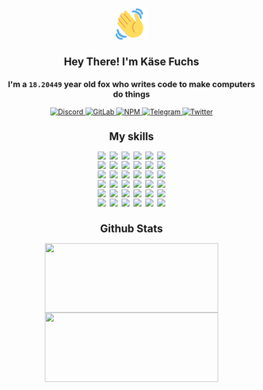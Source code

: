 <div><p align=center><img src=./resources/images/wave.gif width=64px height=64px></p><h2 align=center>Hey There! I'm Käse Fuchs</h2><h3 align=center>I'm a <code>18.20449</code> year old fox who writes code to make computers do things</h3><p align=center><a href=https://discord.com/users/507526681125322772><img alt=Discord src="https://img.shields.io/badge/Discord-5865F2?logo=discord&logoColor=white&style=flat-square#b402a30c16aada23aba23554e7c73465"> </a><a href=https://gitlab.com/kasefuchs><img alt=GitLab src="https://img.shields.io/badge/GitLab-330F63?logo=gitlab&logoColor=white&style=flat-square#b402a30c16aada23aba23554e7c73465"> </a><a href=https://npmjs.com/~kasefuchs><img alt=NPM src="https://img.shields.io/badge/NPM-CB3837?logo=npm&logoColor=white&style=flat-square#b402a30c16aada23aba23554e7c73465"> </a><a href=https://t.me/kasefuchs><img alt=Telegram src="https://img.shields.io/badge/Telegram-2CA5E0?logo=telegram&logoColor=white&style=flat-square#b402a30c16aada23aba23554e7c73465"> </a><a href=https://twitter.com/kasefuchs><img alt=Twitter src="https://img.shields.io/badge/Twitter-1DA1F2?logo=twitter&logoColor=white&style=flat-square#b402a30c16aada23aba23554e7c73465"></a></p><h2 align=center>My skills</h2><p align=center><a href=https://aws.amazon.com/ ><picture><source srcset="https://skillicons.dev/icons?i=aws&theme=dark#b402a30c16aada23aba23554e7c73465" media="(prefers-color-scheme: dark)"><source srcset="https://skillicons.dev/icons?i=aws&theme=light#b402a30c16aada23aba23554e7c73465" media="(prefers-color-scheme: light), (prefers-color-scheme: no-preference)"><img src="https://skillicons.dev/icons?i=aws&theme=light#b402a30c16aada23aba23554e7c73465"></picture></a>&nbsp;&nbsp;<a href=https://en.wikipedia.org/wiki/Bash_(Unix_shell)><picture><source srcset="https://skillicons.dev/icons?i=bash&theme=dark#b402a30c16aada23aba23554e7c73465" media="(prefers-color-scheme: dark)"><source srcset="https://skillicons.dev/icons?i=bash&theme=light#b402a30c16aada23aba23554e7c73465" media="(prefers-color-scheme: light), (prefers-color-scheme: no-preference)"><img src="https://skillicons.dev/icons?i=bash&theme=light#b402a30c16aada23aba23554e7c73465"></picture></a>&nbsp;&nbsp;<a href=https://discord.com/developers/docs><picture><source srcset="https://skillicons.dev/icons?i=bots&theme=dark#b402a30c16aada23aba23554e7c73465" media="(prefers-color-scheme: dark)"><source srcset="https://skillicons.dev/icons?i=bots&theme=light#b402a30c16aada23aba23554e7c73465" media="(prefers-color-scheme: light), (prefers-color-scheme: no-preference)"><img src="https://skillicons.dev/icons?i=bots&theme=light#b402a30c16aada23aba23554e7c73465"></picture></a>&nbsp;&nbsp;<a href=https://www.cloudflare.com/ ><picture><source srcset="https://skillicons.dev/icons?i=cloudflare&theme=dark#b402a30c16aada23aba23554e7c73465" media="(prefers-color-scheme: dark)"><source srcset="https://skillicons.dev/icons?i=cloudflare&theme=light#b402a30c16aada23aba23554e7c73465" media="(prefers-color-scheme: light), (prefers-color-scheme: no-preference)"><img src="https://skillicons.dev/icons?i=cloudflare&theme=light#b402a30c16aada23aba23554e7c73465"></picture></a>&nbsp;&nbsp;<a href=https://en.wikipedia.org/wiki/CSS><picture><source srcset="https://skillicons.dev/icons?i=css&theme=dark#b402a30c16aada23aba23554e7c73465" media="(prefers-color-scheme: dark)"><source srcset="https://skillicons.dev/icons?i=css&theme=light#b402a30c16aada23aba23554e7c73465" media="(prefers-color-scheme: light), (prefers-color-scheme: no-preference)"><img src="https://skillicons.dev/icons?i=css&theme=light#b402a30c16aada23aba23554e7c73465"></picture></a>&nbsp;&nbsp;<a href=https://www.docker.com/ ><picture><source srcset="https://skillicons.dev/icons?i=docker&theme=dark#b402a30c16aada23aba23554e7c73465" media="(prefers-color-scheme: dark)"><source srcset="https://skillicons.dev/icons?i=docker&theme=light#b402a30c16aada23aba23554e7c73465" media="(prefers-color-scheme: light), (prefers-color-scheme: no-preference)"><img src="https://skillicons.dev/icons?i=docker&theme=light#b402a30c16aada23aba23554e7c73465"></picture></a><br><a href=https://www.electronjs.org/ ><picture><source srcset="https://skillicons.dev/icons?i=electron&theme=dark#b402a30c16aada23aba23554e7c73465" media="(prefers-color-scheme: dark)"><source srcset="https://skillicons.dev/icons?i=electron&theme=light#b402a30c16aada23aba23554e7c73465" media="(prefers-color-scheme: light), (prefers-color-scheme: no-preference)"><img src="https://skillicons.dev/icons?i=electron&theme=light#b402a30c16aada23aba23554e7c73465"></picture></a>&nbsp;&nbsp;<a href=https://expressjs.com/ ><picture><source srcset="https://skillicons.dev/icons?i=express&theme=dark#b402a30c16aada23aba23554e7c73465" media="(prefers-color-scheme: dark)"><source srcset="https://skillicons.dev/icons?i=express&theme=light#b402a30c16aada23aba23554e7c73465" media="(prefers-color-scheme: light), (prefers-color-scheme: no-preference)"><img src="https://skillicons.dev/icons?i=express&theme=light#b402a30c16aada23aba23554e7c73465"></picture></a>&nbsp;&nbsp;<a href=https://www.figma.com/ ><picture><source srcset="https://skillicons.dev/icons?i=figma&theme=dark#b402a30c16aada23aba23554e7c73465" media="(prefers-color-scheme: dark)"><source srcset="https://skillicons.dev/icons?i=figma&theme=light#b402a30c16aada23aba23554e7c73465" media="(prefers-color-scheme: light), (prefers-color-scheme: no-preference)"><img src="https://skillicons.dev/icons?i=figma&theme=light#b402a30c16aada23aba23554e7c73465"></picture></a>&nbsp;&nbsp;<a href=https://firebase.google.com/ ><picture><source srcset="https://skillicons.dev/icons?i=firebase&theme=dark#b402a30c16aada23aba23554e7c73465" media="(prefers-color-scheme: dark)"><source srcset="https://skillicons.dev/icons?i=firebase&theme=light#b402a30c16aada23aba23554e7c73465" media="(prefers-color-scheme: light), (prefers-color-scheme: no-preference)"><img src="https://skillicons.dev/icons?i=firebase&theme=light#b402a30c16aada23aba23554e7c73465"></picture></a>&nbsp;&nbsp;<a href=https://flask.palletsprojects.com/ ><picture><source srcset="https://skillicons.dev/icons?i=flask&theme=dark#b402a30c16aada23aba23554e7c73465" media="(prefers-color-scheme: dark)"><source srcset="https://skillicons.dev/icons?i=flask&theme=light#b402a30c16aada23aba23554e7c73465" media="(prefers-color-scheme: light), (prefers-color-scheme: no-preference)"><img src="https://skillicons.dev/icons?i=flask&theme=light#b402a30c16aada23aba23554e7c73465"></picture></a>&nbsp;&nbsp;<a href=https://cloud.google.com/ ><picture><source srcset="https://skillicons.dev/icons?i=gcp&theme=dark#b402a30c16aada23aba23554e7c73465" media="(prefers-color-scheme: dark)"><source srcset="https://skillicons.dev/icons?i=gcp&theme=light#b402a30c16aada23aba23554e7c73465" media="(prefers-color-scheme: light), (prefers-color-scheme: no-preference)"><img src="https://skillicons.dev/icons?i=gcp&theme=light#b402a30c16aada23aba23554e7c73465"></picture></a><br><a href=https://git-scm.com/ ><picture><source srcset="https://skillicons.dev/icons?i=git&theme=dark#b402a30c16aada23aba23554e7c73465" media="(prefers-color-scheme: dark)"><source srcset="https://skillicons.dev/icons?i=git&theme=light#b402a30c16aada23aba23554e7c73465" media="(prefers-color-scheme: light), (prefers-color-scheme: no-preference)"><img src="https://skillicons.dev/icons?i=git&theme=light#b402a30c16aada23aba23554e7c73465"></picture></a>&nbsp;&nbsp;<a href=https://github.com/ ><picture><source srcset="https://skillicons.dev/icons?i=github&theme=dark#b402a30c16aada23aba23554e7c73465" media="(prefers-color-scheme: dark)"><source srcset="https://skillicons.dev/icons?i=github&theme=light#b402a30c16aada23aba23554e7c73465" media="(prefers-color-scheme: light), (prefers-color-scheme: no-preference)"><img src="https://skillicons.dev/icons?i=github&theme=light#b402a30c16aada23aba23554e7c73465"></picture></a>&nbsp;&nbsp;<a href=https://gitlab.com/ ><picture><source srcset="https://skillicons.dev/icons?i=gitlab&theme=dark#b402a30c16aada23aba23554e7c73465" media="(prefers-color-scheme: dark)"><source srcset="https://skillicons.dev/icons?i=gitlab&theme=light#b402a30c16aada23aba23554e7c73465" media="(prefers-color-scheme: light), (prefers-color-scheme: no-preference)"><img src="https://skillicons.dev/icons?i=gitlab&theme=light#b402a30c16aada23aba23554e7c73465"></picture></a>&nbsp;&nbsp;<a href=https://www.heroku.com/ ><picture><source srcset="https://skillicons.dev/icons?i=heroku&theme=dark#b402a30c16aada23aba23554e7c73465" media="(prefers-color-scheme: dark)"><source srcset="https://skillicons.dev/icons?i=heroku&theme=light#b402a30c16aada23aba23554e7c73465" media="(prefers-color-scheme: light), (prefers-color-scheme: no-preference)"><img src="https://skillicons.dev/icons?i=heroku&theme=light#b402a30c16aada23aba23554e7c73465"></picture></a>&nbsp;&nbsp;<a href=https://en.wikipedia.org/wiki/HTML><picture><source srcset="https://skillicons.dev/icons?i=html&theme=dark#b402a30c16aada23aba23554e7c73465" media="(prefers-color-scheme: dark)"><source srcset="https://skillicons.dev/icons?i=html&theme=light#b402a30c16aada23aba23554e7c73465" media="(prefers-color-scheme: light), (prefers-color-scheme: no-preference)"><img src="https://skillicons.dev/icons?i=html&theme=light#b402a30c16aada23aba23554e7c73465"></picture></a>&nbsp;&nbsp;<a href=https://en.wikipedia.org/wiki/JavaScript><picture><source srcset="https://skillicons.dev/icons?i=js&theme=dark#b402a30c16aada23aba23554e7c73465" media="(prefers-color-scheme: dark)"><source srcset="https://skillicons.dev/icons?i=js&theme=light#b402a30c16aada23aba23554e7c73465" media="(prefers-color-scheme: light), (prefers-color-scheme: no-preference)"><img src="https://skillicons.dev/icons?i=js&theme=light#b402a30c16aada23aba23554e7c73465"></picture></a><br><a href=https://en.wikipedia.org/wiki/Linux><picture><source srcset="https://skillicons.dev/icons?i=linux&theme=dark#b402a30c16aada23aba23554e7c73465" media="(prefers-color-scheme: dark)"><source srcset="https://skillicons.dev/icons?i=linux&theme=light#b402a30c16aada23aba23554e7c73465" media="(prefers-color-scheme: light), (prefers-color-scheme: no-preference)"><img src="https://skillicons.dev/icons?i=linux&theme=light#b402a30c16aada23aba23554e7c73465"></picture></a>&nbsp;&nbsp;<a href=https://mui.com/ ><picture><source srcset="https://skillicons.dev/icons?i=materialui&theme=dark#b402a30c16aada23aba23554e7c73465" media="(prefers-color-scheme: dark)"><source srcset="https://skillicons.dev/icons?i=materialui&theme=light#b402a30c16aada23aba23554e7c73465" media="(prefers-color-scheme: light), (prefers-color-scheme: no-preference)"><img src="https://skillicons.dev/icons?i=materialui&theme=light#b402a30c16aada23aba23554e7c73465"></picture></a>&nbsp;&nbsp;<a href=https://en.wikipedia.org/wiki/Markdown><picture><source srcset="https://skillicons.dev/icons?i=md&theme=dark#b402a30c16aada23aba23554e7c73465" media="(prefers-color-scheme: dark)"><source srcset="https://skillicons.dev/icons?i=md&theme=light#b402a30c16aada23aba23554e7c73465" media="(prefers-color-scheme: light), (prefers-color-scheme: no-preference)"><img src="https://skillicons.dev/icons?i=md&theme=light#b402a30c16aada23aba23554e7c73465"></picture></a>&nbsp;&nbsp;<a href=https://www.mongodb.com/ ><picture><source srcset="https://skillicons.dev/icons?i=mongodb&theme=dark#b402a30c16aada23aba23554e7c73465" media="(prefers-color-scheme: dark)"><source srcset="https://skillicons.dev/icons?i=mongodb&theme=light#b402a30c16aada23aba23554e7c73465" media="(prefers-color-scheme: light), (prefers-color-scheme: no-preference)"><img src="https://skillicons.dev/icons?i=mongodb&theme=light#b402a30c16aada23aba23554e7c73465"></picture></a>&nbsp;&nbsp;<a href=https://www.mysql.com/ ><picture><source srcset="https://skillicons.dev/icons?i=mysql&theme=dark#b402a30c16aada23aba23554e7c73465" media="(prefers-color-scheme: dark)"><source srcset="https://skillicons.dev/icons?i=mysql&theme=light#b402a30c16aada23aba23554e7c73465" media="(prefers-color-scheme: light), (prefers-color-scheme: no-preference)"><img src="https://skillicons.dev/icons?i=mysql&theme=light#b402a30c16aada23aba23554e7c73465"></picture></a>&nbsp;&nbsp;<a href=https://nextjs.org/ ><picture><source srcset="https://skillicons.dev/icons?i=nextjs&theme=dark#b402a30c16aada23aba23554e7c73465" media="(prefers-color-scheme: dark)"><source srcset="https://skillicons.dev/icons?i=nextjs&theme=light#b402a30c16aada23aba23554e7c73465" media="(prefers-color-scheme: light), (prefers-color-scheme: no-preference)"><img src="https://skillicons.dev/icons?i=nextjs&theme=light#b402a30c16aada23aba23554e7c73465"></picture></a><br><a href=https://nodejs.org/en/ ><picture><source srcset="https://skillicons.dev/icons?i=nodejs&theme=dark#b402a30c16aada23aba23554e7c73465" media="(prefers-color-scheme: dark)"><source srcset="https://skillicons.dev/icons?i=nodejs&theme=light#b402a30c16aada23aba23554e7c73465" media="(prefers-color-scheme: light), (prefers-color-scheme: no-preference)"><img src="https://skillicons.dev/icons?i=nodejs&theme=light#b402a30c16aada23aba23554e7c73465"></picture></a>&nbsp;&nbsp;<a href=https://www.postgresql.org/ ><picture><source srcset="https://skillicons.dev/icons?i=postgres&theme=dark#b402a30c16aada23aba23554e7c73465" media="(prefers-color-scheme: dark)"><source srcset="https://skillicons.dev/icons?i=postgres&theme=light#b402a30c16aada23aba23554e7c73465" media="(prefers-color-scheme: light), (prefers-color-scheme: no-preference)"><img src="https://skillicons.dev/icons?i=postgres&theme=light#b402a30c16aada23aba23554e7c73465"></picture></a>&nbsp;&nbsp;<a href=https://learn.microsoft.com/en-us/powershell/ ><picture><source srcset="https://skillicons.dev/icons?i=powershell&theme=dark#b402a30c16aada23aba23554e7c73465" media="(prefers-color-scheme: dark)"><source srcset="https://skillicons.dev/icons?i=powershell&theme=light#b402a30c16aada23aba23554e7c73465" media="(prefers-color-scheme: light), (prefers-color-scheme: no-preference)"><img src="https://skillicons.dev/icons?i=powershell&theme=light#b402a30c16aada23aba23554e7c73465"></picture></a>&nbsp;&nbsp;<a href=https://www.python.org/ ><picture><source srcset="https://skillicons.dev/icons?i=py&theme=dark#b402a30c16aada23aba23554e7c73465" media="(prefers-color-scheme: dark)"><source srcset="https://skillicons.dev/icons?i=py&theme=light#b402a30c16aada23aba23554e7c73465" media="(prefers-color-scheme: light), (prefers-color-scheme: no-preference)"><img src="https://skillicons.dev/icons?i=py&theme=light#b402a30c16aada23aba23554e7c73465"></picture></a>&nbsp;&nbsp;<a href=https://www.raspberrypi.org/ ><picture><source srcset="https://skillicons.dev/icons?i=raspberrypi&theme=dark#b402a30c16aada23aba23554e7c73465" media="(prefers-color-scheme: dark)"><source srcset="https://skillicons.dev/icons?i=raspberrypi&theme=light#b402a30c16aada23aba23554e7c73465" media="(prefers-color-scheme: light), (prefers-color-scheme: no-preference)"><img src="https://skillicons.dev/icons?i=raspberrypi&theme=light#b402a30c16aada23aba23554e7c73465"></picture></a>&nbsp;&nbsp;<a href=https://reactjs.org/ ><picture><source srcset="https://skillicons.dev/icons?i=react&theme=dark#b402a30c16aada23aba23554e7c73465" media="(prefers-color-scheme: dark)"><source srcset="https://skillicons.dev/icons?i=react&theme=light#b402a30c16aada23aba23554e7c73465" media="(prefers-color-scheme: light), (prefers-color-scheme: no-preference)"><img src="https://skillicons.dev/icons?i=react&theme=light#b402a30c16aada23aba23554e7c73465"></picture></a><br><a href=https://redux.js.org/ ><picture><source srcset="https://skillicons.dev/icons?i=redux&theme=dark#b402a30c16aada23aba23554e7c73465" media="(prefers-color-scheme: dark)"><source srcset="https://skillicons.dev/icons?i=redux&theme=light#b402a30c16aada23aba23554e7c73465" media="(prefers-color-scheme: light), (prefers-color-scheme: no-preference)"><img src="https://skillicons.dev/icons?i=redux&theme=light#b402a30c16aada23aba23554e7c73465"></picture></a>&nbsp;&nbsp;<a href=https://en.wikipedia.org/wiki/Regular_expression><picture><source srcset="https://skillicons.dev/icons?i=regex&theme=dark#b402a30c16aada23aba23554e7c73465" media="(prefers-color-scheme: dark)"><source srcset="https://skillicons.dev/icons?i=regex&theme=light#b402a30c16aada23aba23554e7c73465" media="(prefers-color-scheme: light), (prefers-color-scheme: no-preference)"><img src="https://skillicons.dev/icons?i=regex&theme=light#b402a30c16aada23aba23554e7c73465"></picture></a>&nbsp;&nbsp;<a href=https://en.wikipedia.org/wiki/Sass_(stylesheet_language)><picture><source srcset="https://skillicons.dev/icons?i=sass&theme=dark#b402a30c16aada23aba23554e7c73465" media="(prefers-color-scheme: dark)"><source srcset="https://skillicons.dev/icons?i=sass&theme=light#b402a30c16aada23aba23554e7c73465" media="(prefers-color-scheme: light), (prefers-color-scheme: no-preference)"><img src="https://skillicons.dev/icons?i=sass&theme=light#b402a30c16aada23aba23554e7c73465"></picture></a>&nbsp;&nbsp;<a href=https://www.typescriptlang.org/ ><picture><source srcset="https://skillicons.dev/icons?i=ts&theme=dark#b402a30c16aada23aba23554e7c73465" media="(prefers-color-scheme: dark)"><source srcset="https://skillicons.dev/icons?i=ts&theme=light#b402a30c16aada23aba23554e7c73465" media="(prefers-color-scheme: light), (prefers-color-scheme: no-preference)"><img src="https://skillicons.dev/icons?i=ts&theme=light#b402a30c16aada23aba23554e7c73465"></picture></a>&nbsp;&nbsp;<a href=https://unity.com/ ><picture><source srcset="https://skillicons.dev/icons?i=unity&theme=dark#b402a30c16aada23aba23554e7c73465" media="(prefers-color-scheme: dark)"><source srcset="https://skillicons.dev/icons?i=unity&theme=light#b402a30c16aada23aba23554e7c73465" media="(prefers-color-scheme: light), (prefers-color-scheme: no-preference)"><img src="https://skillicons.dev/icons?i=unity&theme=light#b402a30c16aada23aba23554e7c73465"></picture></a>&nbsp;&nbsp;<a href=https://workers.cloudflare.com/ ><picture><source srcset="https://skillicons.dev/icons?i=workers&theme=dark#b402a30c16aada23aba23554e7c73465" media="(prefers-color-scheme: dark)"><source srcset="https://skillicons.dev/icons?i=workers&theme=light#b402a30c16aada23aba23554e7c73465" media="(prefers-color-scheme: light), (prefers-color-scheme: no-preference)"><img src="https://skillicons.dev/icons?i=workers&theme=light#b402a30c16aada23aba23554e7c73465"></picture></a><br></p><h2 align=center>Github Stats</h2><p align=center><picture><source srcset="https://github-readme-stats-kasefuchs.vercel.app/api/?count_private=true&hide_border=true&hide_rank=true&line_height=20&hide_title=true&username=Kasefuchs&theme=dark#b402a30c16aada23aba23554e7c73465" media="(prefers-color-scheme: dark)"><source srcset="https://github-readme-stats-kasefuchs.vercel.app/api/?count_private=true&hide_border=true&hide_rank=true&line_height=20&hide_title=true&username=Kasefuchs&theme=light#b402a30c16aada23aba23554e7c73465" media="(prefers-color-scheme: light), (prefers-color-scheme: no-preference)"><img align=middle width=350 height=140 src="https://github-readme-stats-kasefuchs.vercel.app/api/?count_private=true&hide_border=true&hide_rank=true&line_height=20&hide_title=true&username=Kasefuchs&theme=light#b402a30c16aada23aba23554e7c73465"></picture><picture><source srcset="https://github-readme-stats-kasefuchs.vercel.app/api/top-langs/?count_private=true&hide_border=true&layout=compact&username=Kasefuchs&theme=dark#b402a30c16aada23aba23554e7c73465" media="(prefers-color-scheme: dark)"><source srcset="https://github-readme-stats-kasefuchs.vercel.app/api/top-langs/?count_private=true&hide_border=true&layout=compact&username=Kasefuchs&theme=light#b402a30c16aada23aba23554e7c73465" media="(prefers-color-scheme: light), (prefers-color-scheme: no-preference)"><img align=middle width=350 height=140 src="https://github-readme-stats-kasefuchs.vercel.app/api/top-langs/?count_private=true&hide_border=true&layout=compact&username=Kasefuchs&theme=light#b402a30c16aada23aba23554e7c73465"></picture></p><img src="https://hit.yhype.me/github/profile?user_id=64592097#b402a30c16aada23aba23554e7c73465" alt=""></div>